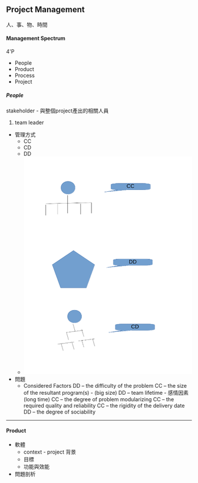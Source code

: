 ## Project Management

人、事、物、時間

#### Management Spectrum

4'P

* People
* Product
* Process
* Project

##### People

stakeholder - 與整個project產出的相關人員

1. team leader

* 管理方式
  * CC
  * CD
  * DD
  * ![](/assets/CC-CD-DD.png)
* 問題
  * Considered Factors
    DD – the difficulty of the problem
    CC – the size of the resultant program\(s\) - \(big size\)
    DD – team lifetime - 感情因素\(long time\)
    CC – the degree of problem modularizing
    CC – the required quality and reliability
    CC – the rigidity of the delivery date
    DD – the degree of sociability

---

#### Product

* 軟體
  * context - project 背景
  * 目標
  * 功能與效能
* 問題剖析



